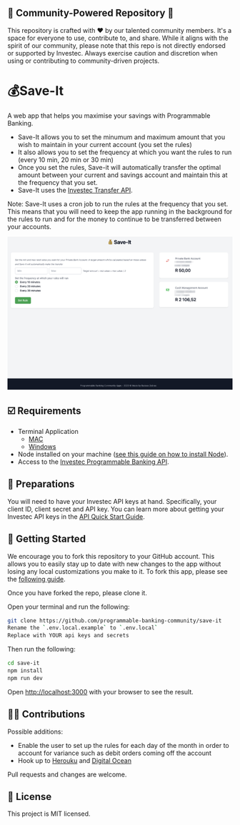 ## 🌟 Community-Powered Repository 🌟

This repository is crafted with ❤️ by our talented community members. It's a space for everyone to use, contribute to, and share. While it aligns with the spirit of our community, please note that this repo is not directly endorsed or supported by Investec. Always exercise caution and discretion when using or contributing to community-driven projects.

# 💰Save-It

A web app that helps you maximise your savings with Programmable Banking.

- Save-It allows you to set the minumum and maximum amount that you wish to maintain in your current account (you set the rules)
- It also allows you to set the frequency at which you want the rules to run (every 10 min, 20 min or 30 min)
- Once you set the rules, Save-it will automatically transfer the optimal amount between your current and savings account and maintain this at the frequency that you set.
- Save-It uses the [Investec Transfer API](https://developer.investec.com/za/api-products).

Note: Save-It uses a cron job to run the rules at the frequency that you set. This means that you will need to keep the app running in the background for the rules to run and for the money to continue to be transferred between your accounts.

![Example](/docs/image.png)

## ☑️ Requirements

- Terminal Application
  - [MAC](https://support.apple.com/en-za/guide/terminal/apd5265185d-f365-44cb-8b09-71a064a42125/mac)
  - [Windows](https://www.youtube.com/watch?v=EqaEPL9ZKGA)
- Node installed on your machine ([see this guide on how to install Node](https://kinsta.com/blog/how-to-install-node-js/)).
- Access to the [Investec Programmable Banking API](https://developer.investec.com/za/api-products).

## 🔑 Preparations

You will need to have your Investec API keys at hand.
Specifically, your client ID, client secret and API key. You can learn more about getting your Investec API keys in the [API Quick Start Guide](https://offerzen.gitbook.io/programmable-banking-community-wiki/developer-tools/quick-start-guide#how-to-get-your-api-keys).

## 🚀 Getting Started

We encourage you to fork this repository to your GitHub account. This allows you to easily stay up to date with new changes to the app without losing any local customizations you make to it. To fork this app, please see the [following guide](https://docs.github.com/en/get-started/quickstart/fork-a-repo).

Once you have forked the repo, please clone it.

Open your terminal and run the following:

```bash
git clone https://github.com/programmable-banking-community/save-it
Rename the `.env.local.example` to `.env.local`
Replace with YOUR api keys and secrets
```

Then run the following:

```bash
cd save-it
npm install
npm run dev
```

Open [http://localhost:3000](http://localhost:3000) with your browser to see the result.

## 👨‍💻 Contributions

Possible additions:

- Enable the user to set up the rules for each day of the month in order to account for variance such as debit orders coming off the account
- Hook up to [Herouku](https://www.heroku.com/) and [Digital Ocean](https://www.digitalocean.com/)

Pull requests and changes are welcome.

## 📄 License

This project is MIT licensed.
